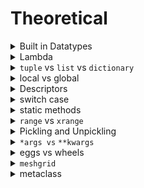 # Theoretical

<details>

<summary>Built in Datatypes</summary>

What are the _built-in types_ available In Python?

**Answer**

Common _immutable_ type:

1. numbers: `int()`, `float()`, `complex()`
2. immutable sequences: `str()`, `tuple()`, `frozenset()`, `bytes()`

Common _mutable_ type (almost everything else):

1. mutable sequences: `list()`, `bytearray()`
2. set type: `set()`
3. mapping type: `dict()`
4. classes, class instances
5. etc.

You have to understand that Python represents all its data as objects. Some of these objects like lists and dictionaries are mutable, meaning you can change their content without changing their identity. Other objects like integers, floats, strings and tuples are objects that can not be changed.

</details>

<details>

<summary>Lambda</summary>

What is _Lambda Functions_ in Python?

**Answer**

A **Lambda Function** is a small anonymous function. A lambda function can take _any_ number of arguments but can _only_ have _one_ expression.

```python
x = lambda a : a + 10
print(x(5)) # Output: 15
```

</details>

<details>

<summary><code>tuple</code> vs <code>list</code> vs <code>dictionary</code></summary>

When to use a `tuple` vs `list` vs `dictionary` in Python?

**Answer**

* Use a `tuple` to store a sequence of items that _will not change_.
* Use a `list` to store a sequence of items that _may change_.
* Use a `dictionary` when you want to associate _pairs_ of two items.

</details>

<details>

<summary>local vs global</summary>

What are the rules for local and global variables in Python?

**Answer**

While in many or most other programming languages variables are treated as global if not declared otherwise, Python deals with variables the other way around. They are local, if not otherwise declared.

* In Python, variables that are only referenced inside a function are implicitly _global_.
* If a variable is assigned a value anywhere within the function’s body, it’s assumed to be a _local_ unless explicitly declared as global.

Requiring global for assigned variables provides a bar against unintended side-effects.

</details>

<details>

<summary>Descriptors</summary>

What are descriptors?

**Answer**

Descriptors were introduced to Python way back in version 2.2. They provide the developer with the ability to add managed attributes to objects. The methods needed to create a descriptor are `__get__`, `__set__` and `__delete__`. If you define any of these methods, then you have created a descriptor.

Descriptors power a lot of the magic of Python’s internals. They are what make properties, methods and even the super function work. They are also used to implement the new style classes that were also introduced in Python 2.2.

</details>

<details>

<summary>switch case</summary>

Does Python have a _switch-case_ statement?

**Answer**

In Python before 3.10, we **do not hav**e a switch-case statement. Here, you may write a switch function to use. Else, you may use a set of if-elif-else statements. To implement a function for this, we may use a dictionary.

```python
def switch_demo(argument):
    switcher = {
        1: "January",
        2: "February",
        3: "March",
        4: "April",
        5: "May",
        6: "June",
        7: "July",
        8: "August",
        9: "September",
        10: "October",
        11: "November",
        12: "December"
    }
    print switcher.get(argument, "Invalid month")
```

Python 3.10 (2021) introduced the [`match`-`case`](https://www.python.org/dev/peps/pep-0634/) statement which provides a first-class implementation of a "switch" for Python. For example:

For example:

```python
def f(x):
    match x:
        case 'a':
            return 1
        case 'b':
            return 2
```

The `match`-`case` statement is considerably more powerful than this simple example.

</details>

<details>

<summary>static methods</summary>

Is it possible to have static methods in Python?

**Answer** ([Source](https://www.digitalocean.com/community/tutorials/python-static-method))

Static methods in Python are extremely similar to [python class](https://www.digitalocean.com/community/tutorials/python-classes-objects) level methods, the difference being that a static method is bound to a class rather than the objects for that class. This means that a static method can be called without an object for that class. This also means that static methods cannot modify the state of an object as they are not bound to it. Let’s see how we can create static methods in Python.

Static methods have a very clear use-case. When we need some functionality not w.r.t an Object but w.r.t the complete class, we make a method static. This is pretty much advantageous when we need to create Utility methods as they aren’t tied to an object lifecycle usually. Finally, note that in a static method, we don’t need the `self` to be passed as the first argument.

</details>

<details>

<summary><code>range</code> vs <code>xrange</code></summary>

What is the difference between `range` and `xrange` functions in Python?

**Answer (**[**Source**](https://www.geeksforgeeks.org/range-vs-xrange-in-python/)**)**

* **range()** – This returns a range object (a type of iterable).
* **xrange()** – This function returns the **generator object** that can be used to display numbers only by looping. The only particular range is displayed on demand and hence called “**lazy evaluation**“.

</details>

<details>

<summary>Pickling and Unpickling</summary>

What is Pickling and Unpickling?

**Answer**

_“Pickling”_ is the process whereby a Python object hierarchy is converted into a byte stream, and _“unpickling”_ is the inverse operation, whereby a byte stream (from a binary file or bytes-like object) is converted back into an object hierarchy.

</details>

<details>

<summary><code>*args vs</code> <code>**kwargs</code></summary>

What does this stuff mean: `*args`, `**kwargs`? Why would we use it?

**Answer (**[**Source**](https://www.geeksforgeeks.org/args-kwargs-python/)**)**

Special Symbols Used for passing arguments:-

* \*args (Non-Keyword Arguments)
* \*\*kwargs (Keyword Arguments)

The special syntax _\*args_ in function definitions in python is used to pass a variable number of arguments to a function. It is used to pass a non-key worded, variable-length argument list.&#x20;

The special syntax _\*\*kwargs_ in function definitions in python is used to pass a keyworded, variable-length argument list. We use the name _kwargs_ with the double star. The reason is that the double star allows us to pass through keyword arguments (and any number of them).

* A keyword argument is where you provide a name to the variable as you pass it into the function.
* One can think of the _kwargs_ as being a dictionary that maps each keyword to the value that we pass alongside it. That is why when we iterate over the _kwargs_ there doesn’t seem to be any order in which they were printed out.

&#x20;&#x20;

</details>

<details>

<summary>eggs vs wheels</summary>

What are the Wheels and Eggs? What is the difference?

**Answer**

Wheel and Egg are both packaging formats that aim to support the use case of needing an install artifact that **doesn’t require building or compilation**, which can be costly in testing and production workflows.

The Egg format was introduced by setuptools in 2004, whereas the Wheel format was introduced by PEP 427 in 2012.

Egg packages are an older standard, you should ignore them nowadays. Use `pip install .` instead of `./setup.py install` to prevent creating them. (addendum: They are also `.zip`s in disguise, from which Python reads package data — not exactly the most performant solution)

Wheel packages, on the other hand, are the new standard. They allow for creation of portable binary packages for Windows, macOS, and Linux [(yes, Linux!)](https://www.python.org/dev/peps/pep-0513/). Nowadays, you can just do `pip install PyQt5` (as an example) and it will just work, no C++ compiler and Qt libraries required on the system. Everything is pre-compiled and included in the wheel. Non-binary packages also benefit, because it’s safer not to run `setup.py` (all the metadata is in the wheel). (addendum: those are also `.zip`s, but they are unpacked when installed)

</details>

<details>

<summary><code>meshgrid</code></summary>

What is `meshgrid` in Python?

**Answer** ([Source](https://www.educba.com/numpy-meshgrid/))

In python, meshgrid is a function that creates a rectangular grid out of 2 given 1-dimensional arrays that denotes the Matrix or Cartesian indexing. It is inspired from MATLAB. This meshgrid function is provided by the module numpy. Coordinate matrices are returned from the coordinate vectors.

</details>

<details>

<summary>metaclass</summary>

What is a metaclass in Python?

**Answer (**[**Source**](https://www.datacamp.com/tutorial/python-metaclasses)**)**

A metaclass in Python is a class of a class that defines how a class behaves. A class is itself an instance of a metaclass. A class in Python defines how the instance of the class will behave. In order to understand metaclasses well, one needs to have prior experience working with Python classes.

</details>

